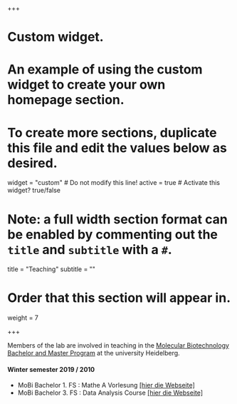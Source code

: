 +++
# Custom widget.
# An example of using the custom widget to create your own homepage section.
# To create more sections, duplicate this file and edit the values below as desired.
widget = "custom"  # Do not modify this line!
active = true  # Activate this widget? true/false

# Note: a full width section format can be enabled by commenting out the `title` and `subtitle` with a `#`.
title = "Teaching"
subtitle = ""

# Order that this section will appear in.
weight = 7

+++

Members of the lab are involved in teaching in the [Molecular Biotechnology Bachelor and Master Program](https://www.uni-heidelberg.de/courses/prospective/academicprograms/Molecular_Biotechnology_en_ba.html) at the university Heidelberg.

#### Winter semester 2019 / 2010

* MoBi Bachelor 1. FS : Mathe A Vorlesung [[hier die Webseite]](http://bioinfo.ipmb.uni-heidelberg.de/crg/mathea/)
* MoBi Bachelor 3. FS : Data Analysis Course [[hier die Webseite]](http://bioinfo.ipmb.uni-heidelberg.de/crg/datascience3fs/)
